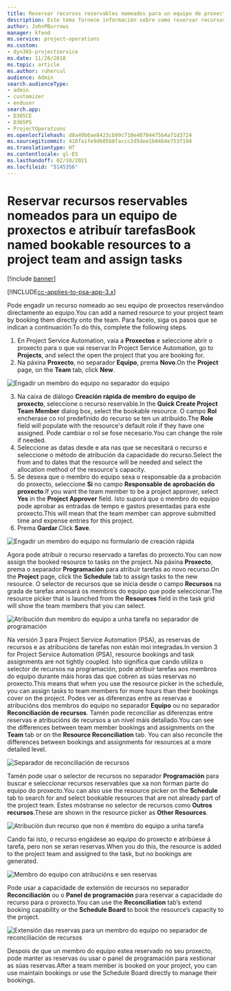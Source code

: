 ```yaml
---
title: Reservar recursos reservables nomeados para un equipo de proxectos e atribuír tarefas
description: Este tema fornece información sobre como reservar recursos nomeados para equipos de proxectos e atribuírlles tarefas.
author: JohnPBurrows
manager: kfend
ms.service: project-operations
ms.custom:
- dyn365-projectservice
ms.date: 11/28/2018
ms.topic: article
ms.author: ruhercul
audience: Admin
search.audienceType:
- admin
- customizer
- enduser
search.app:
- D365CE
- D365PS
- ProjectOperations
ms.openlocfilehash: d8a49b6ae8423cb99c710e40704475b4a71d3724
ms.sourcegitcommit: 418fa1fe9d605b8faccc2d5dee1b04b4e753f194
ms.translationtype: HT
ms.contentlocale: gl-ES
ms.lasthandoff: 02/10/2021
ms.locfileid: "5145356"
---
```

# <a name="book-named-bookable-resources-to-a-project-team-and-assign-tasks"></a><span data-ttu-id="3dbcf-103">Reservar recursos reservables nomeados para un equipo de proxectos e atribuír tarefas</span><span class="sxs-lookup"><span data-stu-id="3dbcf-103">Book named bookable resources to a project team and assign tasks</span></span> 

[!include [banner](../includes/psa-now-project-operations.md)]

[!INCLUDE[cc-applies-to-psa-app-3.x](../includes/cc-applies-to-psa-app-3x.md)]

<span data-ttu-id="3dbcf-104">Pode engadir un recurso nomeado ao seu equipo de proxectos reservándoo directamente ao equipo.</span><span class="sxs-lookup"><span data-stu-id="3dbcf-104">You can  add a named resource to your project team by booking them directly onto the team.</span></span> <span data-ttu-id="3dbcf-105">Para facelo, siga os pasos que se indican a continuación:</span><span class="sxs-lookup"><span data-stu-id="3dbcf-105">To do this, complete the following steps.</span></span>

1. <span data-ttu-id="3dbcf-106">En Project Service Automation, vaia a **Proxectos** e seleccione abrir o proxecto para o que vai reservar.</span><span class="sxs-lookup"><span data-stu-id="3dbcf-106">In  Project Service Automation, go to **Projects**, and select the open the project that you are booking for.</span></span>
2. <span data-ttu-id="3dbcf-107">Na páxina **Proxecto**, no separador **Equipo**, prema **Novo**.</span><span class="sxs-lookup"><span data-stu-id="3dbcf-107">On the **Project** page, on the **Team** tab, click **New**.</span></span> 

![Engadir un membro do equipo no separador do equipo](media/RM-how-to-1.png)

3. <span data-ttu-id="3dbcf-109">Na caixa de diálogo **Creación rápida de membro do equipo de proxecto**, seleccione o recurso reservable.</span><span class="sxs-lookup"><span data-stu-id="3dbcf-109">In the **Quick Create Project Team Member** dialog box, select the bookable resource.</span></span> <span data-ttu-id="3dbcf-110">O campo **Rol** encherase co rol predefinido do recurso se ten un atribuído.</span><span class="sxs-lookup"><span data-stu-id="3dbcf-110">The **Role** field will populate with the resource's default role if they have one assigned.</span></span> <span data-ttu-id="3dbcf-111">Pode cambiar o rol se fose necesario.</span><span class="sxs-lookup"><span data-stu-id="3dbcf-111">You can change the role if needed.</span></span> 
4. <span data-ttu-id="3dbcf-112">Seleccione as datas desde e ata nas que se necesitará o recurso e seleccione o método de atribución da capacidade do recurso.</span><span class="sxs-lookup"><span data-stu-id="3dbcf-112">Select the from and to dates that the resource will be needed and select the allocation method of the resource's capacity.</span></span> 
5. <span data-ttu-id="3dbcf-113">Se desexa que o membro do equipo sexa o responsable da a probación do proxecto, seleccione **Si** no campo **Responsable de aprobación do proxecto**.</span><span class="sxs-lookup"><span data-stu-id="3dbcf-113">If you want the team member to be a project approver, select **Yes** in the **Project Approver** field.</span></span> <span data-ttu-id="3dbcf-114">Isto suporá que o membro do equipo pode aprobar as entradas de tempo e gastos presentadas para este proxecto.</span><span class="sxs-lookup"><span data-stu-id="3dbcf-114">This will mean that the team member can approve submitted time and expense entries for this project.</span></span> 
6. <span data-ttu-id="3dbcf-115">Prema **Gardar**.</span><span class="sxs-lookup"><span data-stu-id="3dbcf-115">Click **Save**.</span></span>

![Engadir un membro do equipo no formulario de creación rápida](media/RM-how-to-2.png)


<span data-ttu-id="3dbcf-117">Agora pode atribuír o recurso reservado a tarefas do proxecto.</span><span class="sxs-lookup"><span data-stu-id="3dbcf-117">You can now assign the booked resource to tasks on the project.</span></span> <span data-ttu-id="3dbcf-118">Na páxina **Proxecto**, prema o separador **Programación** para atribuír tarefas ao novo recurso.</span><span class="sxs-lookup"><span data-stu-id="3dbcf-118">On the **Project** page, click the **Schedule** tab to assign tasks to the new resource.</span></span> <span data-ttu-id="3dbcf-119">O selector de recursos que se inicia desde o campo **Recursos** na grada de tarefas amosará os membros do equipo que pode seleccionar.</span><span class="sxs-lookup"><span data-stu-id="3dbcf-119">The resource picker that is launched from the **Resources** field in the task grid will show the team members that you can select.</span></span>

![Atribución dun membro do equipo a unha tarefa no separador de programación](media/RM-how-to-3.png)

<span data-ttu-id="3dbcf-121">Na versión 3 para Project Service Automation (PSA), as reservas de recursos e as atribucións de tarefas non están moi integradas.</span><span class="sxs-lookup"><span data-stu-id="3dbcf-121">In version 3 for Project Service Automation (PSA), resource bookings and task assignments are not tightly coupled.</span></span> <span data-ttu-id="3dbcf-122">Isto significa que cando utiliza o selector de recursos na programación, pode atribuír tarefas aos membros do equipo durante máis horas das que cobren as súas reservas no proxecto.</span><span class="sxs-lookup"><span data-stu-id="3dbcf-122">This means that when you use the resource picker in the schedule, you can assign tasks to team members for more hours than their bookings cover on the project.</span></span>
<span data-ttu-id="3dbcf-123">Podes ver as diferenzas entre as reservas e atribucións dos membros do equipo no separador **Equipo** ou no separador **Reconciliación de recursos**. Tamén pode reconciliar as diferenzas entre reservas e atribucións de recursos a un nivel máis detallado.</span><span class="sxs-lookup"><span data-stu-id="3dbcf-123">You can see the differences between team member bookings and assignments on the **Team** tab or on the **Resource Reconciliation** tab. You can also reconcile the differences between bookings and assignments for resources at a more detailed level.</span></span>

![Separador de reconciliación de recursos](media/RM-how-to-4.png)

<span data-ttu-id="3dbcf-125">Tamén pode usar o selector de recursos no separador **Programación** para buscar e seleccionar recursos reservables que xa non forman parte do equipo do proxecto.</span><span class="sxs-lookup"><span data-stu-id="3dbcf-125">You can also use the resource picker on the **Schedule** tab to search for and select bookable resources that are not already part of the project team.</span></span> <span data-ttu-id="3dbcf-126">Estes móstranse no selector de recursos como **Outros recursos**.</span><span class="sxs-lookup"><span data-stu-id="3dbcf-126">These are shown in the resource picker as **Other Resources**.</span></span>

![Atribución dun recurso que non é membro do equipo a unha tarefa](media/RM-how-to-5.png)

<span data-ttu-id="3dbcf-128">Cando fai isto, o recurso engádese ao equipo do proxecto e atribúese á tarefa, pero non se xeran reservas.</span><span class="sxs-lookup"><span data-stu-id="3dbcf-128">When you do this, the resource is added to the project team and assigned to the task, but no bookings are generated.</span></span>

![Membro do equipo con atribucións e sen reservas](media/RM-how-to-6.png)

<span data-ttu-id="3dbcf-130">Pode usar a capacidade de extensión de recursos no separador **Reconciliación** ou o **Panel de programación** para reservar a capacidade do recurso para o proxecto.</span><span class="sxs-lookup"><span data-stu-id="3dbcf-130">You can use the **Reconciliation** tab’s extend booking capability or the **Schedule Board** to book the resource’s capacity to the project.</span></span>

![Extensión das reservas para un membro do equipo no separador de reconciliación de recursos](media/RM-how-to-7.png)

<span data-ttu-id="3dbcf-132">Despois de que un membro do equipo estea reservado no seu proxecto, pode manter as reservas ou usar o panel de programación para xestionar as súas reservas.</span><span class="sxs-lookup"><span data-stu-id="3dbcf-132">After a team member is booked on your project, you can use maintain bookings or use the Schedule Board directly to manage their bookings.</span></span>
